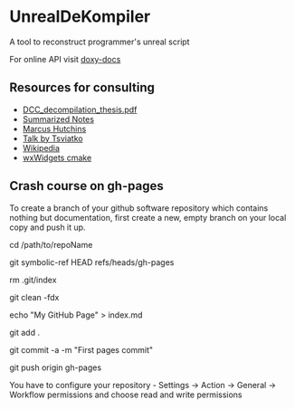 # UnrealDeKompiler
A tool to reconstruct programmer's unreal script

For online API visit [doxy-docs](https://ravimohan1991.github.io/UnrealDeKompiler/)

## Resources for consulting

-  [DCC_decompilation_thesis.pdf](https://github.com/ravimohan1991/UnrealDeKompiler/files/10913819/DCC_decompilation_thesis.pdf)
-  [Summarized Notes](https://www.cs.cmu.edu/~fp/courses/15411-f13/lectures/20-decompilation.pdf)
-  [Marcus Hutchins](https://www.youtube.com/playlist?list=PLPsJIruML_ZivGWUd6bPkwDe-KFOIYg7p)
-  [Talk by Tsviatko](https://www.youtube.com/watch?v=uYZZbteb8Gc)
-  [Wikipedia](https://en.wikipedia.org/wiki/Decompiler)
-  [wxWidgets cmake](https://github.com/Ravbug/UnityHubNative/tree/master)

## Crash course on gh-pages

To create a branch of your github software repository which contains nothing but 
documentation, first create a new, empty branch on your local copy and push it up.

cd /path/to/repoName

git symbolic-ref HEAD refs/heads/gh-pages

rm .git/index

git clean -fdx

echo "My GitHub Page" > index.md

git add .

git commit -a -m "First pages commit"

git push origin gh-pages

You have to configure your repository - Settings -> Action -> General -> Workflow permissions and choose read and write permissions
